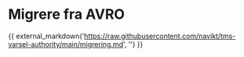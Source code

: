 # Migrere fra AVRO
{{ external_markdown('https://raw.githubusercontent.com/navikt/tms-varsel-authority/main/migrering.md', '') }}